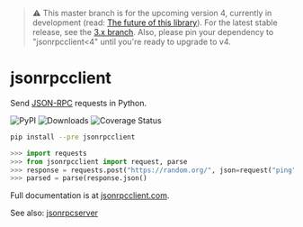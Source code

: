 > :warning: This master branch is for the upcoming version 4,
> currently in development (read: [The future of this
> library](https://github.com/explodinglabs/jsonrpcclient/discussions/171)).
> For the latest stable release, see the [3.x
> branch](https://github.com/explodinglabs/jsonrpcclient/tree/3.x). Also,
> please pin your dependency to "jsonrpcclient<4" until you're ready to upgrade
> to v4.

# jsonrpcclient

Send [JSON-RPC](http://www.jsonrpc.org/) requests in Python.

![PyPI](https://img.shields.io/pypi/v/jsonrpcclient.svg)
![Downloads](https://pepy.tech/badge/jsonrpcclient/week)
![Coverage Status](https://coveralls.io/repos/github/explodinglabs/jsonrpcclient/badge.svg?branch=master)

```sh
pip install --pre jsonrpcclient
```

```python
>>> import requests
>>> from jsonrpcclient import request, parse
>>> response = requests.post("https://random.org/", json=request("ping"))
>>> parsed = parse(response.json()
```

Full documentation is at [jsonrpcclient.com](https://www.jsonrpcclient.com/en/latest/).

See also: [jsonrpcserver](https://github.com/explodinglabs/jsonrpcserver)
